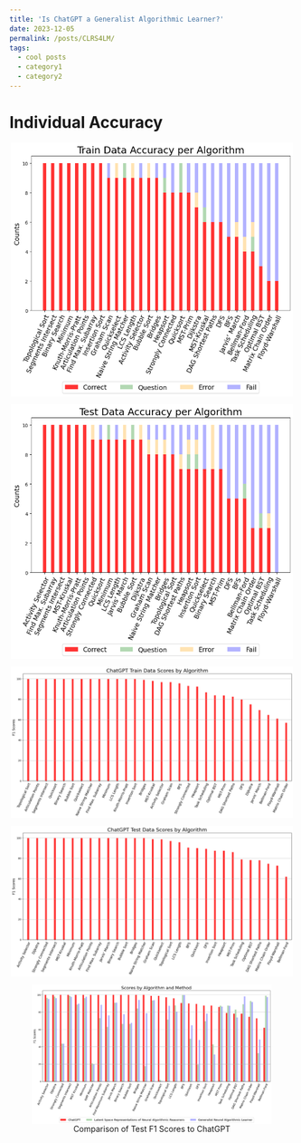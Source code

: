 ```yaml
---
title: 'Is ChatGPT a Generalist Algorithmic Learner?'
date: 2023-12-05
permalink: /posts/CLRS4LM/
tags:
  - cool posts
  - category1
  - category2
---
```

# Individual Accuracy

<p class="archive__item-excerpt" itemprop="Individual Train 0-1 Accuracy Scores for ChatGPTn"><img src='/images/CLRS-FIGURES/Train_accuracy_2.png' width="500" style="display: block; margin: 0 auto;"></p>
<p class="archive__item-excerpt" itemprop="Individual Test 0-1 Accuracy Scores for ChatGPT"><img src='/images/CLRS-FIGURES/Test_accuracy_2.png' width="500" style="display: block; margin: 0 auto;"></p>
<p class="archive__item-excerpt" itemprop="Individual Train F1 Scores for ChatGPT"><img src='/images/CLRS-FIGURES/bar_chart_3_train.png' width="500" style="display: block; margin: 0 auto;"></p>
<p class="archive__item-excerpt" itemprop="Individual Test F1 Scores for ChatGPT"><img src='/images/CLRS-FIGURES/bar_chart_3_test.png' width="500" style="display: block; margin: 0 auto;"></p>

<p class="archive__item-excerpt" itemprop="Comparison of Test F1 Scores to ChatGPT"> 
  <figure>
    <img src='/images/CLRS-FIGURES/Test_compare_F1.png' width="500" style="display: block; margin: 0 auto;">
    <figcaption style="text-align: center;">Comparison of Test F1 Scores to ChatGPT</figcaption>
  </figure>
</p>
<!-- <figure>
  <img src="../images/CLRS-FIGURES/Train_accuracy_2.png" alt="Individual Train 0-1 Accuracy Scores for ChatGPT" width="500" style="display: block; margin: 0 auto;">
  <figcaption style="text-align: center;">Individual Train 0-1 Accuracy Scores for ChatGPT</figcaption>
</figure>
![](../images/CLRS-FIGURES/Test_accuracy_2.png)
 <figure>
  <img src="../images/CLRS-FIGURES/Test_accuracy_2.png" alt="Individual Test 0-1 Accuracy Scores for ChatGPT" width="500" style="display: block; margin: 0 auto;">
  <figcaption style="text-align: center;">Individual Test 0-1 Accuracy Scores for ChatGPT</figcaption>
</figure> -->

<!-- # Individual F1 -- added just images 3/
<figure>
  <img src="../images/CLRS-FIGURES/bar_chart_3_test.png" width="500" style="display: block; margin: 0 auto;">
  <figcaption style="text-align: center;">Individual Test F1 Scores for ChatGPT</figcaption>
</figure>
![](images/CLRS-FIGURES/bar_chart_3_train.png)
<figure>
  <img src="../images/CLRS-FIGURES/bar_chart_3_train.png" alt="Individual Train F1 Scores for ChatGPT" width="500" style="display: block; margin: 0 auto;">
  <figcaption style="text-align: center;">Individual Train F1 Scores for ChatGPT</figcaption>
</figure> -->

<!-- # Comparison F1
<figure>
  <img src="../images/CLRS-FIGURES/Test_compare_F1.png" alt="Comparison of Test F1 Scores to ChatGPT" width="500" style="display: block; margin: 0 auto;">
  <figcaption style="text-align: center;">Comparison of Test F1 Scores to ChatGPT</figcaption>
</figure>   -->
